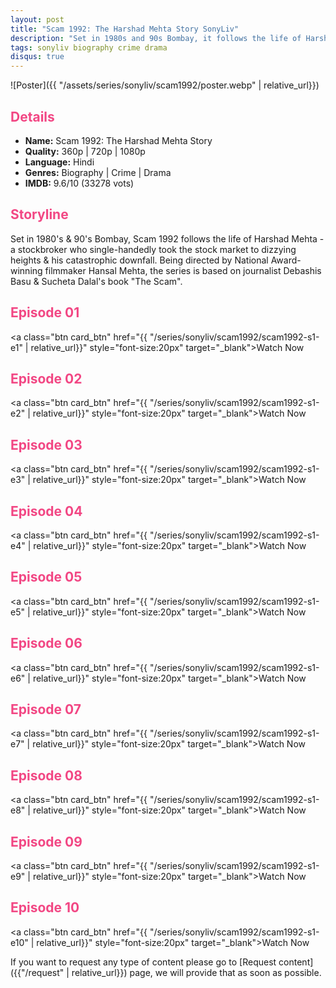```yaml
---
layout: post
title: "Scam 1992: The Harshad Mehta Story SonyLiv"
description: "Set in 1980s and 90s Bombay, it follows the life of Harshad Mehta, a stockbroker who took the stock market to dizzying heights and his catastrophic downfall."
tags: sonyliv biography crime drama
disqus: true
---
```

<style>
h2{
    color:#F24784;
}
</style>

![Poster]({{ "/assets/series/sonyliv/scam1992/poster.webp" | relative_url}})

## Details

* **Name:** Scam 1992: The Harshad Mehta Story
* **Quality:** 360p \| 720p \| 1080p
* **Language:** Hindi
* **Genres:** Biography \| Crime \| Drama
* **IMDB:** 9.6/10 (33278 vots)

## Storyline

Set in 1980's & 90's Bombay, Scam 1992 follows the life of Harshad Mehta - a stockbroker who single-handedly took the stock market to dizzying heights & his catastrophic downfall. Being directed by National Award-winning filmmaker Hansal Mehta, the series is based on journalist Debashis Basu & Sucheta Dalal's book "The Scam".


## Episode 01

<a class="btn card_btn" href="{{ "/series/sonyliv/scam1992/scam1992-s1-e1" | relative_url}}" style="font-size:20px" target="_blank">Watch Now</a>

## Episode 02

<a class="btn card_btn" href="{{ "/series/sonyliv/scam1992/scam1992-s1-e2" | relative_url}}" style="font-size:20px" target="_blank">Watch Now</a>

## Episode 03

<a class="btn card_btn" href="{{ "/series/sonyliv/scam1992/scam1992-s1-e3" | relative_url}}" style="font-size:20px" target="_blank">Watch Now</a>

## Episode 04

<a class="btn card_btn" href="{{ "/series/sonyliv/scam1992/scam1992-s1-e4" | relative_url}}" style="font-size:20px" target="_blank">Watch Now</a>

## Episode 05

<a class="btn card_btn" href="{{ "/series/sonyliv/scam1992/scam1992-s1-e5" | relative_url}}" style="font-size:20px" target="_blank">Watch Now</a>

## Episode 06

<a class="btn card_btn" href="{{ "/series/sonyliv/scam1992/scam1992-s1-e6" | relative_url}}" style="font-size:20px" target="_blank">Watch Now</a>

## Episode 07

<a class="btn card_btn" href="{{ "/series/sonyliv/scam1992/scam1992-s1-e7" | relative_url}}" style="font-size:20px" target="_blank">Watch Now</a>

## Episode 08

<a class="btn card_btn" href="{{ "/series/sonyliv/scam1992/scam1992-s1-e8" | relative_url}}" style="font-size:20px" target="_blank">Watch Now</a>

## Episode 09

<a class="btn card_btn" href="{{ "/series/sonyliv/scam1992/scam1992-s1-e9" | relative_url}}" style="font-size:20px" target="_blank">Watch Now</a>

## Episode 10

<a class="btn card_btn" href="{{ "/series/sonyliv/scam1992/scam1992-s1-e10" | relative_url}}" style="font-size:20px" target="_blank">Watch Now</a>


If you want to request any type of content please go to [Request content]({{"/request" | relative_url}}) page, we will provide that as soon as possible.